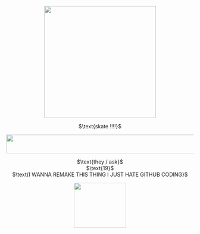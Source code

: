 <p align="center">
  <img width="300" height="300" src="https://files.catbox.moe/v5jqr8.png">
</p>
<p align="center">
$\text{skate !!!!}$
</p>
<p align="center">
  <img width="1000" height="50" src="https://files.catbox.moe/9uogxp.png">
</p>
<p align="center">
$\text{they / ask}$ <br> $\text{19}$ <br> $\text{I WANNA REMAKE THIS THING I JUST HATE GITHUB CODING}$
</p>
<p align="center">
  <img width="140" height="120" src="https://files.catbox.moe/3h720s.webp">
</p>
